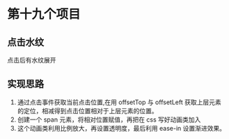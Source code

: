 # 第十九个项目

## 点击水纹

点击后有水纹展开

## 实现思路

1. 通过点击事件获取当前点击位置,在用 offsetTop 与 offsetLeft 获取上层元素的定位，相减得到点击位置相对于上层元素的位置。
2. 创建一个 span 元素，将相对位置赋值，再把在 css 写好动画类加入
3. 这个动画类利用比例放大，再设置透明度，最后利用 ease-in 设置渐进效果。
